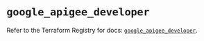 # `google_apigee_developer`

Refer to the Terraform Registry for docs: [`google_apigee_developer`](https://registry.terraform.io/providers/hashicorp/google/6.25.0/docs/resources/apigee_developer).
